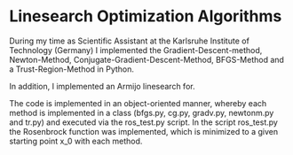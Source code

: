 # Linesearch Optimization Algorithms

During my time as Scientific Assistant at the Karlsruhe Institute of Technology (Germany) I implemented the Gradient-Descent-method, Newton-Method, Conjugate-Gradient-Descent-Method, BFGS-Method and a Trust-Region-Method in Python.

In addition, I implemented an Armijo linesearch for.

The code is implemented in an object-oriented manner, whereby each method is implemented in a class (bfgs.py, cg.py, gradv.py, newtonm.py and tr.py) and executed via the ros_test.py script. In the script ros_test.py the Rosenbrock function was implemented, which is minimized to a given starting point x_0 with each method.
